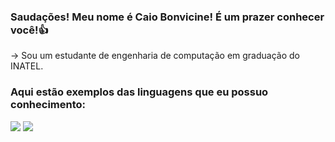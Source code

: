 ### Saudações! Meu nome é Caio Bonvicine! É um prazer conhecer você!👍

-> Sou um estudante de engenharia de computação em graduação do INATEL.

### Aqui estão exemplos das linguagens que eu possuo conhecimento:
<img src="https://img.shields.io/badge/C%23-239120?style=for-the-badge&logo=c-sharp&logoColor=white" />
<img src="https://cdn.jsdelivr.net/gh/devicons/devicon@latest/icons/cplusplus/cplusplus-original.svg" />
